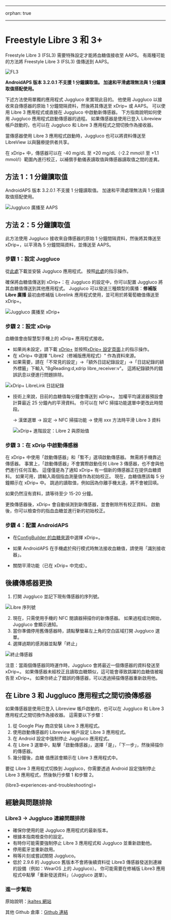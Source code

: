 - - -
orphan: true
- - -

# **Freestyle Libre 3** 和 3+

Freestyle Libre 3 (FSL3) 需要特殊設定才能將血糖值接收至 AAPS。 有兩種可能的方法將 Freestyle Libre 3 (FSL3) 值傳送到 AAPS。

![FL3](../images/d912c1d3-06d2-4b58-ad7c-025ca1980fae.jpeg)

**AndroidAPS 版本 3.2.0.1 不支援 1 分鐘讀取值。 加速和平滑處理無法與 1 分鐘讀取值搭配使用。**

下述方法使用單獨的應用程式 Juggluco 來實現此目的。 他使用 Juggluco 以接收來自傳感器的原始 1 分鐘間隔資料，然後將其傳送至 xDrip+ 或 AAPS。 可以使用 Libre 3 應用程式或直接在 Juggluco 中啟動新傳感器。 下方指南說明如何使用 Juggluco 應用程式啟動傳感器的過程。 如果傳感器是使用已登入 Libreview 帳戶啟動的，也可以在 Juggluco 和 Libre 3 應用程式之間切換作為接收器。

當傳感器使用 Libre 3 應用程式啟動時，Juggluco 也可以將資料傳送至 LibreView 以與醫療提供者共享。

在 xDrip+ 中，傳感器可以在 -40 mg/dL 至 +20 mg/dL（-2.2 mmol/l 至 +1.1 mmol/l）範圍內進行校正，以補償手動儀表讀取值與傳感器讀取值之間的差異。

## 方法 1：1 分鐘讀取值
AndroidAPS 版本 3.2.0.1 不支援 1 分鐘讀取值。 加速和平滑處理無法與 1 分鐘讀取值搭配使用。

![Juggluco 廣播至 AAPS](../images/Juggluco_AAPS.png)


## 方法 2：5 分鐘讀取值
此方法使用 Juggluco 接收來自傳感器的原始 1 分鐘間隔資料，然後將其傳送至 xDrip+，以平滑為 5 分鐘間隔資料，並傳送至 AAPS。

### 步驟 1：設定 Juggluco
從[此處](https://www.juggluco.nl/Juggluco/download.html)下載並安裝 Juggluco 應用程式。 按照[此處](https://www.juggluco.nl/Juggluco/libre3/)的指示操作。

確保將血糖值傳送到 xDrip+：在 Juggluco 的設定中，你可以配置 Juggluco 將其血糖值傳送到其他應用程式。 Juggluco 可以發送三種類型的廣播：**修補版 Libre 廣播** 最初由修補版 Librelink 應用程式使用，並可用於將葡萄糖值傳送至 xDrip+。

![Juggluco 廣播至 xDrip+](../images/Juggluco_xDrip.png)

### 步驟 2：設定 xDrip

血糖值會由智慧型手機上的 xDrip+ 應用程式接收。

- 如果尚未設定，請下載 [xDrip+](https://github.com/NightscoutFoundation/xDrip) 並按照[xDrip+ 設定頁面](../CompatibleCgms/xDrip.md)上的指示操作。
- 在 xDrip+ 中選擇 "Libre2（修補版應用程式）" 作為資料來源。
- 如果需要，請在「不常見的設定」→「額外日誌紀錄設定」→「日誌紀錄的額外標籤」下輸入 "BgReading:d,xdrip libre_receiver:v"。 這將紀錄額外的錯誤訊息以便進行問題排除。

![xDrip+ LibreLink 日誌紀錄](../images/Libre2_Tags.png)

- 技術上來說，目前的血糖值每分鐘會傳送到 xDrip+。 加權平均濾波器預設會計算最近 25 分鐘內的平滑資料。 你可以在 NFC 掃描功能選單中更改此時間段。

  → 漢堡選單 → 設定 → NFC 掃描功能 → 使用 xxx 方法時平滑 Libre 3 資料

  ![xDrip+ 進階設定：Libre 2 與原始值](../images/xDrip_Libre3_Smooth.png)



### 步驟 3：在 xDrip 中啟動傳感器

在 xDrip+ 中使用「啟動傳感器」和「暫不」選項啟動傳感器。 無需將手機靠近傳感器。 事實上，「啟動傳感器」不會實際啟動任何 Libre 3 傳感器，也不會與他們進行任何互動。 這僅僅是為了通知 xDrip+ 有一個新的傳感器正在提供血糖資料。 如果可用，請輸入兩個指血測量值作為初始校正。 現在，血糖值應該每 5 分鐘顯示在 xDrip+ 中。 跳過的讀取值，例如因為你離手機太遠，將不會被回填。

如果仍然沒有資料，請等待至少 15-20 分鐘。

更換傳感器後，xDrip+ 會自動偵測到新傳感器，並會刪除所有校正資料。 啟動後，你可以檢查你的指血血糖並進行新的初始校正。

### 步驟 4：配置 AndroidAPS

- 在[ConfigBuilder 的血糖來源](#Config-Builder-bg-source)中選擇 xDrip+。

- 如果 AndroidAPS 在手機處於飛行模式時無法接收血糖值，請使用「識別接收器」。
- 關閉平滑功能（已在 xDrip+ 中完成）。

## 後續傳感器更換

1. 打開 Juggluco 並記下現有傳感器的序列號。

![Libre 序列號](../images/libre3/step_13.jpg)

2. 現在，只需使用手機的 NFC 閱讀器掃描你的新傳感器。 如果過程成功開始，Juggluco 會顯示通知。
3. 當你準備停用舊傳感器時，請點擊螢幕左上角的空白區域打開 Juggluco 選單。
4. 選擇過期的感測器並點擊「終止」

![終止傳感器](../images/libre3/step_14.jpg)

注意：當兩個傳感器同時運作時，Juggluco 會將最近一個傳感器的資料發送至 xDrip+。 如果傳感器未經校正且讀取血糖類似，這可能會導致跳躍的血糖值被報告至 xDrip+。 如果你終止了錯誤的傳感器，可以透過掃描傳感器重新啟用他。

## 在 Libre 3 和 Juggluco 應用程式之間切換傳感器

如果傳感器是使用已登入 Libreview 帳戶啟動的，也可以在 Juggluco 和 Libre 3 應用程式之間切換作為接收器。 這需要以下步驟：

1. 從 Google Play 商店安裝 Libre 3 應用程式。
2. 使用啟動傳感器的 Libreview 帳戶設定 Libre 3 應用程式。
3. 在 Android 設定中強制停止 Juggluco 應用程式。
4. 在 Libre 3 選單中，點擊「啟動傳感器」，選擇「是」，「下一步」，然後掃描你的傳感器。
5. 幾分鐘後，血糖 值應該會顯示在 Libre 3 應用程式中。

要從 Libre 3 應用程式切換到 Juggluco，你需要透過 Android 設定強制停止 Libre 3 應用程式，然後執行步驟 1 和步驟 2。

(libre3-experiences-and-troubleshooting)=
## 經驗與問題排除

### Libre3 -> Juggluco 連線問題排除

- 確保你使用的是 Juggluco 應用程式的最新版本。
- 根據本指南檢查你的設定。
- 有時你可能需要強制停止 Libre 3 應用程式和 Juggluco 並重新啟動他。
- 停用藍牙並重新啟用。
- 稍等片刻或嘗試關閉 Juggluco。
- 低於 2.9.6 的 Juggluco 舊版本不會將後續資料從 Libre3 傳感器發送到連線的設備（例如：WearOS 上的 Juggluco）。 你可能需要在修補版 Libre3 應用程式中點擊「重新發送資料」（Juggluco 選單）。

### 進一步幫助

原始說明：[jkaltes 網站](https://www.juggluco.nl/Juggluco/libre3/)

其他 Github 倉庫：[Github 連結](https://github.com/maheini/FreeStyle-Libre-3-patch)
